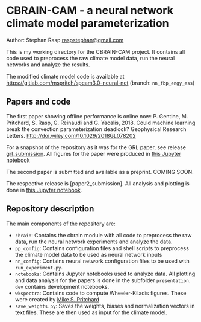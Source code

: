 # CBRAIN-CAM - a neural network climate model parameterization

Author: Stephan Rasp <raspstephan@gmail.com>

This is my working directory for the CBRAIN-CAM project. It contains all code used to preprocess the raw climate model data, run the neural networks and analyze the results.

The modified climate model code is available at https://gitlab.com/mspritch/spcam3.0-neural-net (branch: `nn_fbp_engy_ess`)

## Papers and code

The first paper showing offline performance is online now: 
P. Gentine, M. Pritchard, S. Rasp, G. Reinaudi and G. Yacalis, 2018. Could machine learning break the convection parameterization deadlock? Geophysical Research Letters. http://doi.wiley.com/10.1029/2018GL078202

For a snapshot of the repository as it was for the GRL paper, see release [grl_submission](https://github.com/raspstephan/CBRAIN-CAM/releases/tag/grl_submission). All figures for the paper were produced in [this Jupyter notebook](https://github.com/raspstephan/CBRAIN-CAM/blob/master/notebooks/presentation/grl_paper.ipynb)

The second paper is submitted and available as a preprint.
COMING SOON.

The respective release is [paper2_submission]. All analysis and plotting is done in [this Jupyter notebook](https://github.com/raspstephan/CBRAIN-CAM/blob/master/notebooks/presentation/for-my-paper.ipynb). 

## Repository description

The main components of the repository are:

- `cbrain`: Contains the cbrain module with all code to preprocess the raw data, run the neural network experiments and analyze the data.
- `pp_config`: Contains configuration files and shell scripts to preprocess the climate model data to be used as neural network inputs
- `nn_config`: Contains neural network configuration files to be used with `run_experiment.py`.
- `notebooks`: Contains Jupyter notebooks used to analyze data. All plotting and data analysis for the papers is done in the subfolder `presentation`. `dev` contains development notebooks.
- `wkspectra`: Contains code to compute Wheeler-Kiladis figures. These were created by [Mike S. Pritchard](http://sites.uci.edu/pritchard/)
- `save_weights.py`: Saves the weights, biases and normalization vectors in text files. These are then used as input for the climate model.

